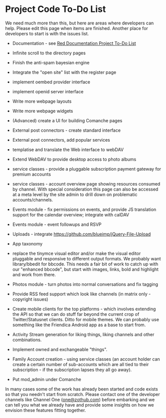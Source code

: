 Project Code To-Do List
=======================

We need much more than this, but here are areas where developers can help. Please edit this page when items are finished. Another place for developers to start is with the issues list.

* Documentation - see [Red Documentation Project To-Do List](help/To-Do)

* Infinite scroll to the directory pages

* Finish the anti-spam bayesian engine

* Integrate the "open site" list with the register page

* implement oembed provider interface

* implement openid server interface

* Write more webpage layouts

* Write more webpage widgets 

* (Advanced) create a UI for building Comanche pages

* External post connectors - create standard interface

* External post connectors, add popular services

* templatise and translate the Web interface to webDAV

* Extend WebDAV to provide desktop access to photo albums

* service classes - provide a pluggable subscription payment gateway for premium accounts

* service classes - account overview page showing resources consumed by channel. With special consideration this page can also be accessed at a meta level by the site admin to drill down on problematic accounts/channels. 

* Events module - fix permissions on events, and provide JS translation support for the calendar overview; integrate with calDAV

* Events module - event followups and RSVP


* Uploads - integrate https://github.com/blueimp/jQuery-File-Upload

* App taxonomy

* replace the tinymce visual editor and/or make the visual editor pluggable and responsive to different output formats. We probably want library/bbedit for bbcode. This needs a fair bit of work to catch up with our "enhanced bbcode", but start with images, links, bold and highlight and work from there.

* Photos module - turn photos into normal conversations and fix tagging

* Provide RSS feed support which look like channels (in matrix only - copyright issues)

* Create mobile clients for the top platforms - which involves extending the API so that we can do stuff far beyond the current crop of Twitter/Statusnet clients. Ditto for mobile themes. We can probably use something like the Friendica Android app as a base to start from.  
 
* Activity Stream generation for liking things, liking channels and other combinations.

* Implement owned and exchangeable "things".

* Family Account creation - using service classes (an account holder can create a certain number of sub-accounts which are all tied to their subscription - if the subscription lapses they all go away).

* Put mod_admin under Comanche

In many cases some of the work has already been started and code exists so that you needn't start from scratch. Please contact one of the developer channels like Channel One (one@zothub.com) before embarking and we can tell you what we already have and provide some insights on how we envision these features fitting together. 


 